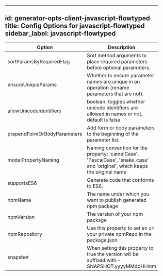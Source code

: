
---
id: generator-opts-client-javascript-flowtyped
title: Config Options for javascript-flowtyped
sidebar_label: javascript-flowtyped
---

| Option | Description | Values | Default |
| ------ | ----------- | ------ | ------- |
|sortParamsByRequiredFlag|Sort method arguments to place required parameters before optional parameters.| |true|
|ensureUniqueParams|Whether to ensure parameter names are unique in an operation (rename parameters that are not).| |true|
|allowUnicodeIdentifiers|boolean, toggles whether unicode identifiers are allowed in names or not, default is false| |false|
|prependFormOrBodyParameters|Add form or body parameters to the beginning of the parameter list.| |false|
|modelPropertyNaming|Naming convention for the property: 'camelCase', 'PascalCase', 'snake_case' and 'original', which keeps the original name| |camelCase|
|supportsES6|Generate code that conforms to ES6.| |false|
|npmName|The name under which you want to publish generated npm package| |null|
|npmVersion|The version of your npm package| |null|
|npmRepository|Use this property to set an url your private npmRepo in the package.json| |null|
|snapshot|When setting this property to true the version will be suffixed with -SNAPSHOT.yyyyMMddHHmm| |false|
